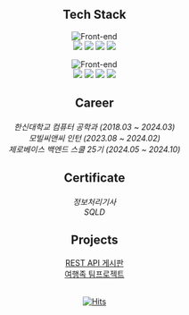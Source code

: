 <div align="center">

<h2 align="center"> Tech Stack </h2>

![Front-end](https://skillicons.dev/icons?i=java,spring,mysql)<br>
<img src="https://img.shields.io/badge/Java-59666C?style=for-the-badge&logo=Spring&logoColor=white"/>
<img src="https://img.shields.io/badge/Spring Boot-59666C?style=for-the-badge&logo=SpringBoot&logoColor=white"/>
<img src="https://img.shields.io/badge/JPA-59666C?style=for-the-badge&logo=Spring&logoColor=white"/>
<img src="https://img.shields.io/badge/Mysql-59666C?style=for-the-badge&logo=MySql&logoColor=white"/><br>

![Front-end](https://skillicons.dev/icons?i=idea,postman,gradle,git)<br>
<img src="https://img.shields.io/badge/IntelliJ-59666C?style=for-the-badge&logo=IntelliJ IDEA&logoColor=white"/>
<img src="https://img.shields.io/badge/Postman-59666C?style=for-the-badge&logo=Postman&logoColor=white"/>
<img src="https://img.shields.io/badge/Gradle-59666C?style=for-the-badge&logo=Gradle&logoColor=white">
<img src="https://img.shields.io/badge/git-59666C?style=for-the-badge&logo=git&logoColor=white">

<h2 align="center"> Career </h2>

<h5 align="center">
    <span style="font-weight:normal;">한신대학교 컴퓨터 공학과 (2018.03 ~ 2024.03) </span><br>
    <span style="font-weight:normal;">모빌씨앤씨 인턴 (2023.08 ~ 2024.02) </span><br>
    <span style="font-weight:normal;">제로베이스 백엔드 스쿨 25기 (2024.05 ~ 2024.10) </span>
</h5>

<h2 align="center"> Certificate </h2>

<h5 align="center">
  <span style="font-weight:normal;">정보처리기사</span><br>
  <span style="font-weight:normal;">SQLD</span><br>
</h5>

<h2 align="center"> Projects </h2>

[REST API 게시판](https://github.com/seokseungmin/Noticeboard)<br>
[여행족 팀프로젝트](https://github.com/Travel-Tribe)<br><br>

[![Hits](https://hits.seeyoufarm.com/api/count/incr/badge.svg?url=https%3A%2F%2Fgithub.com%2F&count_bg=%59666C&title_bg=%23545454&icon=github.svg&icon_color=%23E7E7E7&title=Views&edge_flat=false)](https://hits.seeyoufarm.com)<br>
</div>
